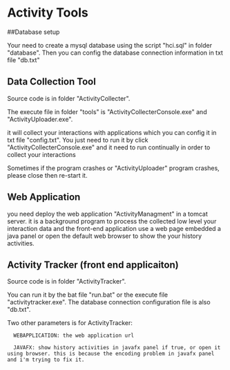 # Activity Tools

##Database setup

Your need to create a mysql database using the script "hci.sql" in folder "database".
Then you can config the database connection information in txt file "db.txt"


## Data Collection Tool

Source code is in folder "ActivityCollecter".

The execute file in folder "tools" is "ActivityCollecterConsole.exe" and "ActivityUploader.exe". 

it will collect your interactions with applications which you can config it in txt file "config.txt".
You just need to run it by click "ActivityCollecterConsole.exe" and it need to run continually in order to collect your interactions

Sometimes if the program crashes or "ActivityUploader" program crashes, please close then re-start it.

## Web Application

you need deploy the web application "ActivityManagment" in a tomcat server. it is a background program to process the collected low level your interaction data and the front-end application use a web page embedded a java panel or open the default web browser to show the your history activities.

## Activity Tracker (front end applicaiton)

Source code is in folder "ActivityTracker".

You can run it by the bat file "run.bat" or the execute file "activitytracker.exe".
The database connection configuration file is also "db.txt". 

Two other parameters is for ActivityTracker: 

      WEBAPPLICATION: the web application url
      
      JAVAFX: show history activities in javafx panel if true, or open it using browser. this is because the encoding problem in javafx panel and i'm trying to fix it.
